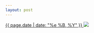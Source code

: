 ```yaml
---
layout: post
---
```


<p>
  <a href="/158">
    <time>{{ page.date | date: "%e %B, %Y" }}</time>
  </a>
  <a href="/158"><img src="{{ site.assets_url }}/158.jpg"/></a>
</p>
